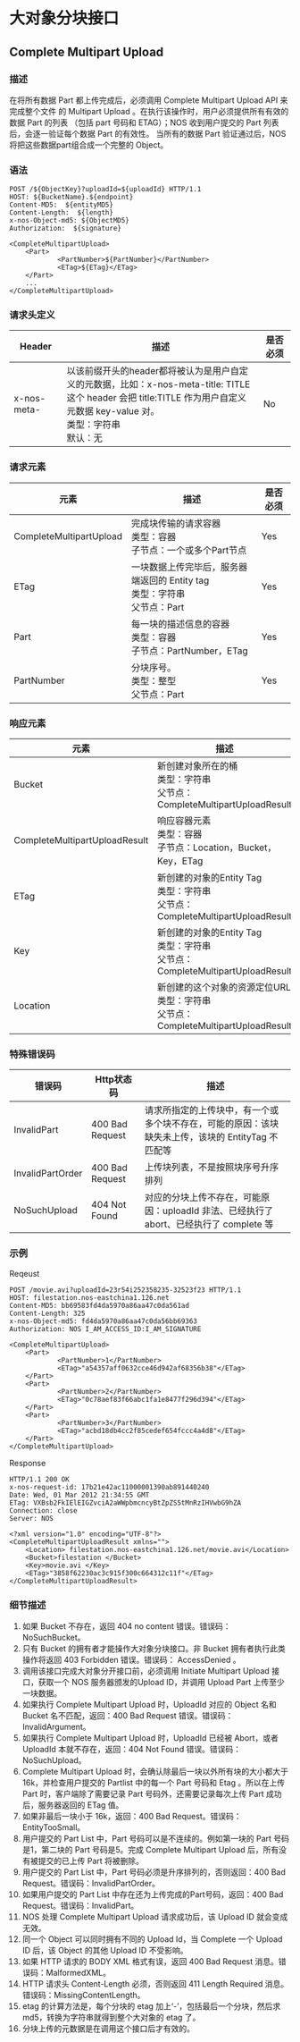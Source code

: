 # 大对象分块接口

## Complete Multipart Upload

### 描述

在将所有数据 Part 都上传完成后，必须调用 Complete Multipart Upload API 来完成整个文件 的 Multipart Upload 。在执行该操作时，用户必须提供所有有效的数据 Part 的列表 （包括 part 号码和 ETAG）；NOS 收到用户提交的 Part 列表后，会逐一验证每个数据 Part 的有效性。 当所有的数据 Part 验证通过后，NOS 将把这些数据part组合成一个完整的 Object。

### 语法

    POST /${ObjectKey}?uploadId=${uploadId} HTTP/1.1
    HOST: ${BucketName}.${endpoint}
    Content-MD5:  ${entityMD5}
    Content-Length:  ${length}
    x-nos-Object-md5: ${ObjectMD5}
    Authorization:  ${signature}
    
    <CompleteMultipartUpload>
        <Part>
                <PartNumber>${PartNumber}</PartNumber>
                <ETag>${ETag}</ETag>
        </Part>
        ...
    </CompleteMultipartUpload>

### 请求头定义

|    Header   |                                                                                   描述                                                                                   | 是否必须 |
|-------------|--------------------------------------------------------------------------------------------------------------------------------------------------------------------------|----------|
| x-nos-meta- | 以该前缀开头的header都将被认为是用户自定义的元数据，比如：x-nos-meta-title: TITLE<br>这个 header 会把 title:TITLE 作为用户自定义元数据 key-value 对。<br>类型：字符串<br>默认：无 | No       |

### 请求元素

|           元素          |                                      描述                                     | 是否必须 |
|-------------------------|-------------------------------------------------------------------------------|----------|
| CompleteMultipartUpload | 完成块传输的请求容器<br>类型：容器<br>子节点：一个或多个Part节点              | Yes      |
| ETag                    | 一块数据上传完毕后，服务器端返回的 Entity tag<br>类型：字符串<br>父节点：Part | Yes      |
| Part                    | 每一块的描述信息的容器<br>类型：容器<br>子节点：PartNumber，ETag              | Yes      |
| PartNumber              | 分块序号。<br>类型：整型<br>父节点：Part                                      | Yes      |

### 响应元素

|              元素             |                                          描述                                          |
|-------------------------------|----------------------------------------------------------------------------------------|
| Bucket                        | 新创建对象所在的桶<br>类型：字符串<br>父节点：CompleteMultipartUploadResult            |
| CompleteMultipartUploadResult | 响应容器元素<br>类型：容器<br>子节点：Location，Bucket，Key，ETag                      |
| ETag                          | 新创建的对象的Entity Tag<br>类型：字符串<br>父节点：CompleteMultipartUploadResult      |
| Key                           | 新创建的对象的Entity Tag<br>类型：字符串<br>父节点：CompleteMultipartUploadResult      |
| Location                      | 新创建的这个对象的资源定位URL<br>类型：字符串<br>父节点：CompleteMultipartUploadResult |

### 特殊错误码

|      错误码      |   Http状态码    |                                                描述                                               |
|------------------|-----------------|---------------------------------------------------------------------------------------------------|
| InvalidPart      | 400 Bad Request | 请求所指定的上传块中，有一个或多个块不存在，可能的原因：该块缺失未上传，该块的 EntityTag 不匹配等 |
| InvalidPartOrder | 400 Bad Request | 上传块列表，不是按照块序号升序排列                                                                |
| NoSuchUpload     | 404 Not Found   | 对应的分块上传不存在，可能原因：uploadId 非法、已经执行了 abort、已经执行了 complete 等           |

### 示例

Reqeust

    POST /movie.avi?uploadId=23r54i252358235-32523f23 HTTP/1.1
    HOST: filestation.nos-eastchina1.126.net
    Content-MD5: bb69583fd4da5970a86aa47c0da561ad
    Content-Length: 325
    x-nos-Object-md5: fd4da5970a86aa47c0da56bb69363
    Authorization: NOS I_AM_ACCESS_ID:I_AM_SIGNATURE
    
    <CompleteMultipartUpload>
        <Part>
                <PartNumber>1</PartNumber>
                <ETag>"a54357aff0632cce46d942af68356b38"</ETag>
        </Part>
        <Part>
                <PartNumber>2</PartNumber>
                <ETag>"0c78aef83f66abc1fa1e8477f296d394"</ETag>
        </Part>
        <Part>
                <PartNumber>3</PartNumber>
                <ETag>"acbd18db4cc2f85cedef654fccc4a4d8"</ETag>
        </Part>
    </CompleteMultipartUpload>

Response

    HTTP/1.1 200 OK
    x-nos-request-id: 17b21e42ac11000001390ab891440240
    Date: Wed, 01 Mar 2012 21:34:55 GMT
    ETag: VXBsb2FkIElEIGZvciA2aWWpbmcncyBtZpZS5tMnRzIHVwbG9hZA
    Connection: close
    Server: NOS
    
    <?xml version="1.0" encoding="UTF-8"?>
    <CompleteMultipartUploadResult xmlns="">
        <Location> filestation.nos-eastchina1.126.net/movie.avi</Location>
        <Bucket>filestation </Bucket>
        <Key>movie.avi </Key>
        <ETag>"3858f62230ac3c915f300c664312c11f"</ETag>
    </CompleteMultipartUploadResult>

### 细节描述

1. 如果 Bucket 不存在，返回 404 no content 错误。错误码：NoSuchBucket。
2. 只有 Bucket 的拥有者才能操作大对象分块接口。非 Bucket 拥有者执行此类操作将返回 403 Forbidden 错误。错误码： AccessDenied 。
3. 调用该接口完成大对象分开接口前，必须调用 Initiate Multipart Upload 接口，获取一个 NOS 服务器颁发的Upload ID，并调用 Upload Part 上传至少一块数据。
4. 如果执行 Complete Multipart Upload 时，UploadId 对应的 Object 名和 Bucket 名不匹配，返回：400 Bad Request 错误。错误码：InvalidArgument。
5. 如果执行 Complete Multipart Upload 时，UploadId 已经被 Abort，或者 UploadId 本就不存在，返回：404 Not Found 错误。错误码：NoSuchUpload。
6. Complete Multipart Upload 时，会确认除最后一块以外所有块的大小都大于 16k，并检查用户提交的 Partlist 中的每一个 Part 号码和 Etag 。所以在上传 Part 时，客户端除了需要记录 Part 号码外，还需要记录每次上传 Part 成功后，服务器返回的 ETag 值。
7. 如果非最后一块小于 16k，返回：400 Bad Request。错误码：EntityTooSmall。
8. 用户提交的 Part List 中，Part 号码可以是不连续的。例如第一块的 Part 号码是1，第二块的 Part 号码是5。完成 Complete Multipart Upload 后，所有没有被提交的已上传 Part 将被删除。
9. 用户提交的 Part List 中，Part 号码必须是升序排列的，否则返回：400 Bad Request。错误码：InvalidPartOrder。
10. 如果用户提交的 Part List 中存在还为上传完成的Part号码，返回：400 Bad Request。错误码：InvalidPart。
11. NOS 处理 Complete Multipart Upload 请求成功后，该 Upload ID 就会变成无效。
12. 同一个 Object 可以同时拥有不同的 Upload Id，当 Complete 一个 Upload ID 后，该 Object 的其他 Upload ID 不受影响。
13. 如果 HTTP 请求的 BODY XML 格式有误，返回 400 Bad Request 消息。错误码：MalformedXML。
14. HTTP 请求头 Content-Length 必须，否则返回 411 Length Required 消息。错误码：MissingContentLength。
15. etag 的计算方法是，每个分块的 etag 加上‘-’，包括最后一个分块，然后求 md5，转换为字符串就得到整个大对象的 etag 了。
16. 分块上传的元数据是在调用这个接口后才有效的。
